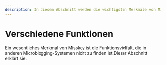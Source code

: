 ```yaml
---
description: In diesem Abschnitt werden die wichtigsten Merkmale von Misskey und die Vielfalt der Funktionen beschrieben.
---
```


# Verschiedene Funktionen

Ein wesentliches Merkmal von Misskey ist die Funktionsvielfalt, die in anderen Microblogging-Systemen nicht zu finden ist.Dieser Abschnitt erklärt sie.

<MkIndex :sort="(a, b) => b.name - a.name"></MkIndex>
